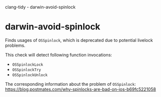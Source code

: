 clang-tidy - darwin-avoid-spinlock

</div>

# darwin-avoid-spinlock

Finds usages of `OSSpinlock`, which is deprecated due to potential
livelock problems.

This check will detect following function invocations:

- `OSSpinlockLock`
- `OSSpinlockTry`
- `OSSpinlockUnlock`

The corresponding information about the problem of `OSSpinlock`:
<https://blog.postmates.com/why-spinlocks-are-bad-on-ios-b69fc5221058>
